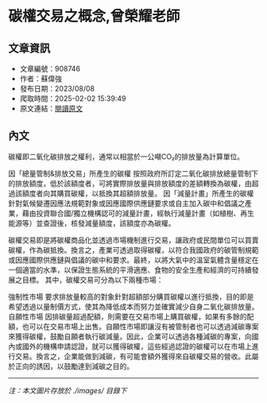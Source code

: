 # 碳權交易之概念,曾榮耀老師

## 文章資訊
- 文章編號：908746
- 作者：蘇偉強
- 發布日期：2023/08/08
- 爬取時間：2025-02-02 15:39:49
- 原文連結：[閱讀原文](https://real-estate.get.com.tw/Columns/detail.aspx?no=908746)

## 內文
碳權即二氧化碳排放之權利，通常以相當於一公噸CO₂的排放量為計算單位。

因「總量管制&排放交易」所產生的碳權 按照政府所訂定二氧化碳排放總量管制下的排放額度，低於該額度者，可將實際排放量與排放額度的差額轉換為碳權，由超過該額度者向其購買碳權，以抵換其超額排放量。
因「減量計畫」所產生的碳權 針對氣候變遷因應法規範對象或因應國際供應鏈要求或自主加入碳中和倡議之產業，藉由投資聯合國/獨立機構認可的減量計畫，經執行減量計畫（如植樹、再生能源等）並查證後，核發減量額度，該額度亦為碳權。

碳權交易即是將碳權商品化並透過市場機制進行交易，讓政府或民間單位可以買賣碳權，作為碳抵換。換言之，產業可透過取得碳權，以符合我國政府的碳管制規範或因應國際供應鏈與倡議的碳中和要求。最終，以將大氣中的溫室氣體含量穩定在一個適當的水準，以保證生態系統的平滑適應、食物的安全生產和經濟的可持續發展之目標。
其中，碳權交易可分為以下兩種市場：

強制性市場 要求排放量較高的對象針對超額部分購買碳權以進行抵換，目的即是希望透過以量制價方式，使其為降低成本而努力並確實減少自身二氧化碳排放量。
自願性市場 因排碳量超過配額，則需要在交易市場上購買碳權，如果有多餘的配額，也可以在交易市場上出售。自願性市場即讓沒有被管制者也可以透過減碳專案來獲得碳權，鼓勵自願者執行碳減量。因此，企業可以透過各種減碳的專案，向國內或國外的機構申請認證，就可以獲得碳權，這些經過認證的碳權可以在市場上進行交易。換言之，企業能做到減碳，有可能會額外獲得來自碳權交易的營收。此屬於正向的誘因，以鼓勵達到減碳之目的。

---
*注：本文圖片存放於 ./images/ 目錄下*
